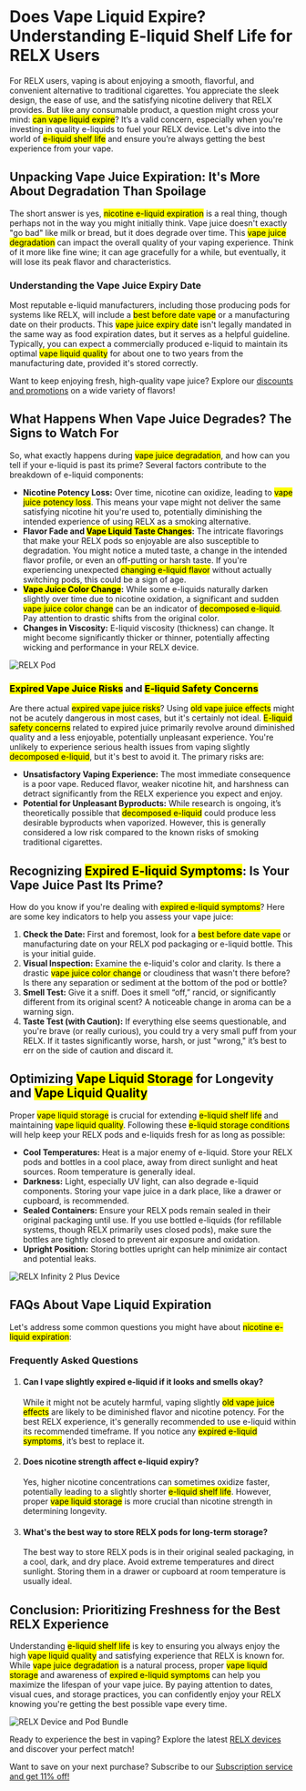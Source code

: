 <div class="container">
        <h1>Does Vape Liquid Expire? Understanding E-liquid Shelf Life for RELX Users</h1>

<p>For RELX users, vaping is about enjoying a smooth, flavorful, and convenient alternative to traditional cigarettes. You appreciate the sleek design, the ease of use, and the satisfying nicotine delivery that RELX provides. But like any consumable product, a question might cross your mind: <mark>can vape liquid expire</mark>? It’s a valid concern, especially when you're investing in quality e-liquids to fuel your RELX device. Let's dive into the world of <mark>e-liquid shelf life</mark> and ensure you’re always getting the best experience from your vape.</p>

<h2>Unpacking Vape Juice Expiration: It's More About Degradation Than Spoilage</h2>

 <p>The short answer is yes, <mark>nicotine e-liquid expiration</mark> is a real thing, though perhaps not in the way you might initially think. Vape juice doesn't exactly "go bad" like milk or bread, but it does degrade over time. This <mark>vape juice degradation</mark> can impact the overall quality of your vaping experience. Think of it more like fine wine; it can age gracefully for a while, but eventually, it will lose its peak flavor and characteristics. </p>

<h3>Understanding the Vape Juice Expiry Date</h3>

<p>Most reputable e-liquid manufacturers, including those producing pods for systems like RELX, will include a <mark>best before date vape</mark> or a manufacturing date on their products. This <mark>vape juice expiry date</mark> isn't legally mandated in the same way as food expiration dates, but it serves as a helpful guideline. Typically, you can expect a commercially produced e-liquid to maintain its optimal <mark>vape liquid quality</mark> for about one to two years from the manufacturing date, provided it's stored correctly.</p>

<p>Want to keep enjoying fresh, high-quality vape juice? Explore our <a href="https://www.relxvape.co.uk/pages/collection">discounts and promotions</a> on a wide variety of flavors!</p>

<h2>What Happens When Vape Juice Degrades? The Signs to Watch For</h2>

<p>So, what exactly happens during <mark>vape juice degradation</mark>, and how can you tell if your e-liquid is past its prime? Several factors contribute to the breakdown of e-liquid components:</p>

 <ul>
            <li><strong>Nicotine Potency Loss:</strong> Over time, nicotine can oxidize, leading to <mark>vape juice potency loss</mark>. This means your vape might not deliver the same satisfying nicotine hit you're used to, potentially diminishing the intended experience of using RELX as a smoking alternative.</li>
            <li><strong>Flavor Fade and <mark>Vape Liquid Taste Changes</mark>:</strong> The intricate flavorings that make your RELX pods so enjoyable are also susceptible to degradation. You might notice a muted taste, a change in the intended flavor profile, or even an off-putting or harsh taste. If you're experiencing unexpected <mark>changing e-liquid flavor</mark> without actually switching pods, this could be a sign of age.</li>
            <li><strong><mark>Vape Juice Color Change</mark>:</strong>  While some e-liquids naturally darken slightly over time due to nicotine oxidation, a significant and sudden <mark>vape juice color change</mark> can be an indicator of <mark>decomposed e-liquid</mark>.  Pay attention to drastic shifts from the original color.</li>
            <li><strong>Changes in Viscosity:</strong> E-liquid viscosity (thickness) can change. It might become significantly thicker or thinner, potentially affecting wicking and performance in your RELX device.</li>
        </ul>

 <img src="https://www.relxvape.co.uk/cdn/shop/files/Main_8f90cad8-66f8-4cbb-b902-11b16b2c5694.png" alt="RELX Pod" style="max-width:100%; height:auto;">

 <h3><mark>Expired Vape Juice Risks</mark> and <mark>E-liquid Safety Concerns</mark></h3>

<p>Are there actual <mark>expired vape juice risks</mark>?  Using <mark>old vape juice effects</mark> might not be acutely dangerous in most cases, but it's certainly not ideal.  <mark>E-liquid safety concerns</mark> related to expired juice primarily revolve around diminished quality and a less enjoyable, potentially unpleasant experience.  You're unlikely to experience serious health issues from vaping slightly <mark>decomposed e-liquid</mark>, but it's best to avoid it. The primary risks are:</p>

 <ul>
            <li><strong>Unsatisfactory Vaping Experience:</strong>  The most immediate consequence is a poor vape.  Reduced flavor, weaker nicotine hit, and harshness can detract significantly from the RELX experience you expect and enjoy.</li>
            <li><strong>Potential for Unpleasant Byproducts:</strong> While research is ongoing, it’s theoretically possible that <mark>decomposed e-liquid</mark> could produce less desirable byproducts when vaporized. However, this is generally considered a low risk compared to the known risks of smoking traditional cigarettes.</li>
        </ul>

<h2>Recognizing <mark>Expired E-liquid Symptoms</mark>: Is Your Vape Juice Past Its Prime?</h2>

 <p>How do you know if you're dealing with <mark>expired e-liquid symptoms</mark>? Here are some key indicators to help you assess your vape juice:</p>

 <ol>
            <li><strong>Check the Date:</strong>  First and foremost, look for a <mark>best before date vape</mark> or manufacturing date on your RELX pod packaging or e-liquid bottle. This is your initial guide.</li>
            <li><strong>Visual Inspection:</strong> Examine the e-liquid's color and clarity. Is there a drastic <mark>vape juice color change</mark> or cloudiness that wasn't there before? Is there any separation or sediment at the bottom of the pod or bottle?</li>
            <li><strong>Smell Test:</strong>  Give it a sniff. Does it smell “off,” rancid, or significantly different from its original scent? A noticeable change in aroma can be a warning sign.</li>
            <li><strong>Taste Test (with Caution):</strong> If everything else seems questionable, and you're brave (or really curious), you could try a very small puff from your RELX. If it tastes significantly worse, harsh, or just "wrong," it’s best to err on the side of caution and discard it.</li>
        </ol>

<h2>Optimizing <mark>Vape Liquid Storage</mark> for Longevity and <mark>Vape Liquid Quality</mark></h2>

<p>Proper <mark>vape liquid storage</mark> is crucial for extending <mark>e-liquid shelf life</mark> and maintaining <mark>vape liquid quality</mark>.  Following these <mark>e-liquid storage conditions</mark> will help keep your RELX pods and e-liquids fresh for as long as possible:</p>

 <ul>
            <li><strong>Cool Temperatures:</strong> Heat is a major enemy of e-liquid. Store your RELX pods and bottles in a cool place, away from direct sunlight and heat sources. Room temperature is generally ideal.</li>
            <li><strong>Darkness:</strong> Light, especially UV light, can also degrade e-liquid components.  Storing your vape juice in a dark place, like a drawer or cupboard, is recommended.</li>
            <li><strong>Sealed Containers:</strong> Ensure your RELX pods remain sealed in their original packaging until use. If you use bottled e-liquids (for refillable systems, though RELX primarily uses closed pods), make sure the bottles are tightly closed to prevent air exposure and oxidation.</li>
            <li><strong>Upright Position:</strong> Storing bottles upright can help minimize air contact and potential leaks.</li>
        </ul>

 <img src="https://cdn.shopify.com/s/files/1/0047/5529/2195/files/infinity2plusdevice.png" alt="RELX Infinity 2 Plus Device" style="max-width:100%; height:auto;">

<h2>FAQs About Vape Liquid Expiration</h2>

<p>Let's address some common questions you might have about <mark>nicotine e-liquid expiration</mark>:</p>

 <div class="faq-section">
            <h3>Frequently Asked Questions</h3>
            <ol>
                <li>
                    <h4>Can I vape slightly expired e-liquid if it looks and smells okay?</h4>
                    <p>While it might not be acutely harmful, vaping slightly <mark>old vape juice effects</mark> are likely to be diminished flavor and nicotine potency. For the best RELX experience, it's generally recommended to use e-liquid within its recommended timeframe. If you notice any <mark>expired e-liquid symptoms</mark>, it’s best to replace it.</p>
                </li>
                <li>
                    <h4>Does nicotine strength affect e-liquid expiry?</h4>
                    <p>Yes, higher nicotine concentrations can sometimes oxidize faster, potentially leading to a slightly shorter <mark>e-liquid shelf life</mark>. However, proper <mark>vape liquid storage</mark> is more crucial than nicotine strength in determining longevity.</p>
                </li>
                <li>
                    <h4>What's the best way to store RELX pods for long-term storage?</h4>
                    <p>The best way to store RELX pods is in their original sealed packaging, in a cool, dark, and dry place. Avoid extreme temperatures and direct sunlight. Storing them in a drawer or cupboard at room temperature is usually ideal. </p>
                </li>
            </ol>
        </div>

<h2>Conclusion: Prioritizing Freshness for the Best RELX Experience</h2>

<p>Understanding <mark>e-liquid shelf life</mark> is key to ensuring you always enjoy the high <mark>vape liquid quality</mark> and satisfying experience that RELX is known for. While <mark>vape juice degradation</mark> is a natural process, proper <mark>vape liquid storage</mark> and awareness of <mark>expired e-liquid symptoms</mark> can help you maximize the lifespan of your vape juice.  By paying attention to dates, visual cues, and storage practices, you can confidently enjoy your RELX knowing you're getting the best possible vape every time.</p>

<img src="https://cdn.shopify.com/s/files/1/0047/5529/2195/files/devicepodbundle.png" alt="RELX Device and Pod Bundle" style="max-width:100%; height:auto;">

<p>Ready to experience the best in vaping? Explore the latest <a href="https://www.relxvape.co.uk/">RELX devices</a> and discover your perfect match!</p>
        <p>Want to save on your next purchase? Subscribe to our <a href="https://www.relxvape.co.uk/pages/autoship">Subscription service and get 11% off!</a></p>

 </div>
